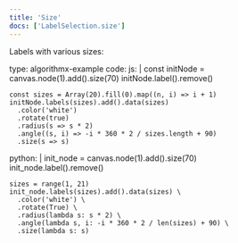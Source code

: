 ```yaml
---
title: 'Size'
docs: ['LabelSelection.size']
---
```


Labels with various sizes:

<data type='yaml'>
type: algorithmx-example
code:
  js: |
    const initNode = canvas.node(1).add().size(70)
    initNode.label().remove()
    
    const sizes = Array(20).fill(0).map((n, i) => i + 1)
    initNode.labels(sizes).add().data(sizes)
      .color('white')
      .rotate(true)
      .radius(s => s * 2)
      .angle((s, i) => -i * 360 * 2 / sizes.length + 90)
      .size(s => s)
  python: |
    init_node = canvas.node(1).add().size(70)
    init_node.label().remove()
    
    sizes = range(1, 21)
    init_node.labels(sizes).add().data(sizes) \
      .color('white') \
      .rotate(True) \
      .radius(lambda s: s * 2) \
      .angle(lambda s, i: -i * 360 * 2 / len(sizes) + 90) \
      .size(lambda s: s)
</data>
